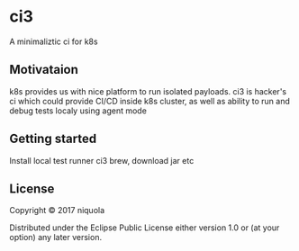 # ci3

A minimaliztic ci for k8s


## Motivataion

k8s provides us with nice platform to run isolated payloads.
ci3 is hacker's ci which could provide CI/CD inside k8s cluster, as well as 
ability to run and debug tests localy using agent mode


## Getting started

Install local test runner ci3 brew, download jar etc


## License

Copyright © 2017 niquola

Distributed under the Eclipse Public License either version 1.0 or (at your option) any later version.

